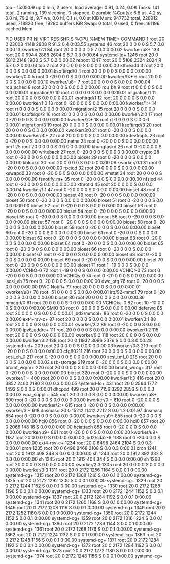 top - 15:05:09 up 0 min,  2 users,  load average: 0.91, 0.24, 0.08
Tasks: 141 total,   2 running, 139 sleeping,   0 stopped,   0 zombie
%Cpu(s):  6.8 us,  4.2 sy,  0.0 ni, 79.2 id,  9.7 wa,  0.0 hi,  0.1 si,  0.0 st
KiB Mem:    947732 total,   228912 used,   718820 free,    19280 buffers
KiB Swap:        0 total,        0 used,        0 free.   161196 cached Mem

  PID USER      PR  NI    VIRT    RES    SHR S  %CPU %MEM     TIME+ COMMAND
    1 root      20   0   23008   4148   2808 R  91.2  0.4   0:03.55 systemd
   46 root      20   0       0      0      0 S   5.7  0.0   0:00.13 kworker/2:1
   84 root      20   0       0      0      0 D   5.7  0.0   0:00.02 kworker/u8+
  133 root      20   0    9944   2888   2604 S   5.7  0.3   0:00.64 systemd-jo+
 1246 root      20   0    5812   2148   1988 S   5.7  0.2   0:00.02 reboot
 1347 root      20   0    5108   2324   2024 R   5.7  0.2   0:00.03 top
    2 root      20   0       0      0      0 S   0.0  0.0   0:00.00 kthreadd
    3 root      20   0       0      0      0 S   0.0  0.0   0:00.01 ksoftirqd/0
    4 root      20   0       0      0      0 S   0.0  0.0   0:00.00 kworker/0:0
    5 root       0 -20       0      0      0 S   0.0  0.0   0:00.00 kworker/0:+
    6 root      20   0       0      0      0 S   0.0  0.0   0:00.10 kworker/u8+
    7 root      20   0       0      0      0 S   0.0  0.0   0:00.04 rcu_sched
    8 root      20   0       0      0      0 S   0.0  0.0   0:00.00 rcu_bh
    9 root      rt   0       0      0      0 S   0.0  0.0   0:00.01 migration/0
   10 root      rt   0       0      0      0 S   0.0  0.0   0:00.01 migration/1
   11 root      20   0       0      0      0 S   0.0  0.0   0:00.01 ksoftirqd/1
   12 root      20   0       0      0      0 S   0.0  0.0   0:00.00 kworker/1:0
   13 root       0 -20       0      0      0 S   0.0  0.0   0:00.00 kworker/1:+
   14 root      rt   0       0      0      0 S   0.0  0.0   0:00.00 migration/2
   15 root      20   0       0      0      0 S   0.0  0.0   0:00.01 ksoftirqd/2
   16 root      20   0       0      0      0 S   0.0  0.0   0:00.00 kworker/2:0
   17 root       0 -20       0      0      0 S   0.0  0.0   0:00.00 kworker/2:+
   18 root      rt   0       0      0      0 S   0.0  0.0   0:00.01 migration/3
   19 root      20   0       0      0      0 S   0.0  0.0   0:00.01 ksoftirqd/3
   20 root      20   0       0      0      0 S   0.0  0.0   0:00.00 kworker/3:0
   21 root       0 -20       0      0      0 S   0.0  0.0   0:00.00 kworker/3:+
   22 root      20   0       0      0      0 S   0.0  0.0   0:00.00 kdevtmpfs
   23 root       0 -20       0      0      0 S   0.0  0.0   0:00.00 netns
   24 root       0 -20       0      0      0 S   0.0  0.0   0:00.00 perf
   25 root      20   0       0      0      0 S   0.0  0.0   0:00.00 khungtaskd
   26 root       0 -20       0      0      0 S   0.0  0.0   0:00.00 writeback
   27 root       0 -20       0      0      0 S   0.0  0.0   0:00.00 crypto
   28 root       0 -20       0      0      0 S   0.0  0.0   0:00.00 bioset
   29 root       0 -20       0      0      0 S   0.0  0.0   0:00.00 kblockd
   30 root      20   0       0      0      0 S   0.0  0.0   0:00.06 kworker/0:1
   31 root       0 -20       0      0      0 S   0.0  0.0   0:00.00 rpciod
   32 root      20   0       0      0      0 S   0.0  0.0   0:00.00 kswapd0
   33 root       0 -20       0      0      0 S   0.0  0.0   0:00.00 vmstat
   34 root      20   0       0      0      0 S   0.0  0.0   0:00.00 fsnotify_m+
   35 root       0 -20       0      0      0 S   0.0  0.0   0:00.00 nfsiod
   44 root       0 -20       0      0      0 S   0.0  0.0   0:00.00 kthrotld
   45 root      20   0       0      0      0 S   0.0  0.0   0:00.04 kworker/1:1
   47 root       0 -20       0      0      0 S   0.0  0.0   0:00.00 bioset
   48 root       0 -20       0      0      0 S   0.0  0.0   0:00.00 bioset
   49 root       0 -20       0      0      0 S   0.0  0.0   0:00.00 bioset
   50 root       0 -20       0      0      0 S   0.0  0.0   0:00.00 bioset
   51 root       0 -20       0      0      0 S   0.0  0.0   0:00.00 bioset
   52 root       0 -20       0      0      0 S   0.0  0.0   0:00.00 bioset
   53 root       0 -20       0      0      0 S   0.0  0.0   0:00.00 bioset
   54 root       0 -20       0      0      0 S   0.0  0.0   0:00.00 bioset
   55 root       0 -20       0      0      0 S   0.0  0.0   0:00.00 bioset
   56 root       0 -20       0      0      0 S   0.0  0.0   0:00.00 bioset
   57 root       0 -20       0      0      0 S   0.0  0.0   0:00.00 bioset
   58 root       0 -20       0      0      0 S   0.0  0.0   0:00.00 bioset
   59 root       0 -20       0      0      0 S   0.0  0.0   0:00.00 bioset
   60 root       0 -20       0      0      0 S   0.0  0.0   0:00.00 bioset
   61 root       0 -20       0      0      0 S   0.0  0.0   0:00.00 bioset
   62 root       0 -20       0      0      0 S   0.0  0.0   0:00.00 bioset
   63 root       0 -20       0      0      0 S   0.0  0.0   0:00.00 bioset
   64 root       0 -20       0      0      0 S   0.0  0.0   0:00.00 bioset
   65 root       0 -20       0      0      0 S   0.0  0.0   0:00.00 bioset
   66 root       0 -20       0      0      0 S   0.0  0.0   0:00.00 bioset
   67 root       0 -20       0      0      0 S   0.0  0.0   0:00.00 bioset
   68 root       0 -20       0      0      0 S   0.0  0.0   0:00.00 bioset
   69 root       0 -20       0      0      0 S   0.0  0.0   0:00.00 bioset
   70 root       0 -20       0      0      0 S   0.0  0.0   0:00.00 bioset
   71 root       1 -19       0      0      0 S   0.0  0.0   0:00.00 VCHIQ-0
   72 root       1 -19       0      0      0 S   0.0  0.0   0:00.00 VCHIQr-0
   73 root       0 -20       0      0      0 S   0.0  0.0   0:00.00 VCHIQs-0
   74 root       0 -20       0      0      0 S   0.0  0.0   0:00.00 iscsi_eh
   75 root       0 -20       0      0      0 S   0.0  0.0   0:00.00 dwc_otg
   76 root       0 -20       0      0      0 S   0.0  0.0   0:00.00 DWC Notifi+
   77 root      20   0       0      0      0 S   0.0  0.0   0:00.01 kworker/u8+
   78 root     -51   0       0      0      0 S   0.0  0.0   0:00.01 irq/92-mmc1
   79 root       0 -20       0      0      0 S   0.0  0.0   0:00.00 bioset
   80 root      20   0       0      0      0 S   0.0  0.0   0:00.36 mmcqd/0
   81 root      20   0       0      0      0 S   0.0  0.0   0:00.00 VCHIQka-0
   82 root      10 -10       0      0      0 S   0.0  0.0   0:00.00 SMIO
   83 root       0 -20       0      0      0 S   0.0  0.0   0:00.00 deferwq
   85 root      20   0       0      0      0 S   0.0  0.0   0:00.01 jbd2/mmcbl+
   86 root       0 -20       0      0      0 S   0.0  0.0   0:00.00 ext4-rsv-c+
   87 root      20   0       0      0      0 S   0.0  0.0   0:00.01 kworker/3:1
   88 root      20   0       0      0      0 S   0.0  0.0   0:00.01 kworker/2:2
   89 root       0 -20       0      0      0 S   0.0  0.0   0:00.00 ipv6_addrc+
  111 root      20   0       0      0      0 S   0.0  0.0   0:00.00 kworker/1:2
  115 root      20   0       0      0      0 S   0.0  0.0   0:00.00 kworker/0:2
  118 root      20   0       0      0      0 S   0.0  0.0   0:00.00 kworker/3:2
  138 root      20   0   11932   3096   2376 S   0.0  0.3   0:00.28 systemd-ud+
  209 root      20   0       0      0      0 S   0.0  0.0   0:00.03 kworker/0:3
  210 root       0 -20       0      0      0 S   0.0  0.0   0:00.00 cfg80211
  216 root      20   0       0      0      0 S   0.0  0.0   0:00.00 scsi_eh_0
  217 root       0 -20       0      0      0 S   0.0  0.0   0:00.00 scsi_tmf_0
  218 root      20   0       0      0      0 S   0.0  0.0   0:00.02 usb-storage
  219 root       0 -20       0      0      0 S   0.0  0.0   0:00.00 brcmf_wq/m+
  220 root      20   0       0      0      0 S   0.0  0.0   0:00.00 brcmf_wdog+
  317 root       0 -20       0      0      0 S   0.0  0.0   0:00.00 bioset
  320 root       0 -20       0      0      0 S   0.0  0.0   0:00.00 kworker/1:+
  400 root      20   0       0      0      0 S   0.0  0.0   0:00.00 kworker/1:3
  416 root      20   0    3852   2460   2180 S   0.0  0.3   0:00.05 systemd-lo+
  431 root      20   0    2564   1772   1492 S   0.0  0.2   0:00.01 dhcpcd
  499 root      20   0    7156   3292   2856 S   0.0  0.3   0:00.03 wpa_suppli+
  545 root      20   0       0      0      0 S   0.0  0.0   0:00.00 kworker/u8+
  600 root       0 -20       0      0      0 S   0.0  0.0   0:00.00 kworker/0:+
  610 root       0 -20       0      0      0 S   0.0  0.0   0:00.00 kworker/2:+
  615 root       0 -20       0      0      0 S   0.0  0.0   0:00.00 kworker/3:+
  618 dnsmasq   20   0   15212  11412   2212 S   0.0  1.2   0:01.97 dnsmasq
  854 root       0 -20       0      0      0 S   0.0  0.0   0:00.00 kworker/u9+
  855 root       0 -20       0      0      0 S   0.0  0.0   0:00.00 hci0
  856 root       0 -20       0      0      0 S   0.0  0.0   0:00.00 hci0
  857 root      20   0    2068    148     16 S   0.0  0.0   0:00.00 hciattach
  858 root       0 -20       0      0      0 S   0.0  0.0   0:00.00 kworker/u9+
  861 root       0 -20       0      0      0 S   0.0  0.0   0:00.00 kworker/u9+
 1187 root      20   0       0      0      0 S   0.0  0.0   0:00.00 jbd2/sda2-8
 1188 root       0 -20       0      0      0 S   0.0  0.0   0:00.00 ext4-rsv-c+
 1234 root      20   0    6496   2464   2104 S   0.0  0.3   0:00.01 cron
 1235 root      20   0    6496   2468   2108 S   0.0  0.3   0:00.01 cron
 1241 root      20   0    1912    408    348 S   0.0  0.0   0:00.00 sh
 1243 root      20   0    1912    392    332 S   0.0  0.0   0:00.00 sh
 1245 root      20   0    1912    404    344 S   0.0  0.0   0:00.00 sh
 1263 root      20   0       0      0      0 S   0.0  0.0   0:00.00 kworker/2:3
 1305 root      20   0       0      0      0 S   0.0  0.0   0:00.00 kworker/3:3
 1311 root      20   0    2172   1256   1164 S   0.0  0.1   0:00.00 systemd-cg+
 1315 root      20   0    2172   1308   1216 S   0.0  0.1   0:00.00 systemd-cg+
 1325 root      20   0    2172   1292   1200 S   0.0  0.1   0:00.00 systemd-cg+
 1329 root      20   0    2172   1244   1152 S   0.0  0.1   0:00.00 systemd-cg+
 1330 root      20   0    2172   1288   1196 S   0.0  0.1   0:00.00 systemd-cg+
 1333 root      20   0    2172   1244   1152 S   0.0  0.1   0:00.00 systemd-cg+
 1337 root      20   0    2172   1284   1192 S   0.0  0.1   0:00.00 systemd-cg+
 1341 root      20   0    2172   1260   1168 S   0.0  0.1   0:00.00 systemd-cg+
 1346 root      20   0    2172   1208   1116 S   0.0  0.1   0:00.00 systemd-cg+
 1349 root      20   0    2172   1252   1160 S   0.0  0.1   0:00.00 systemd-cg+
 1350 root      20   0    2172   1244   1152 S   0.0  0.1   0:00.00 systemd-cg+
 1359 root      20   0    2172   1316   1224 S   0.0  0.1   0:00.00 systemd-cg+
 1360 root      20   0    2172   1236   1144 S   0.0  0.1   0:00.00 systemd-cg+
 1361 root      20   0    2172   1268   1176 S   0.0  0.1   0:00.00 systemd-cg+
 1362 root      20   0    2172   1224   1132 S   0.0  0.1   0:00.00 systemd-cg+
 1363 root      20   0    2172   1248   1156 S   0.0  0.1   0:00.00 systemd-cg+
 1371 root      20   0    2172   1284   1192 S   0.0  0.1   0:00.00 systemd-cg+
 1372 root      20   0    2172   1284   1192 S   0.0  0.1   0:00.00 systemd-cg+
 1373 root      20   0    2172   1272   1180 S   0.0  0.1   0:00.00 systemd-cg+
 1374 root      20   0    2172   1248   1156 S   0.0  0.1   0:00.00 systemd-cg+
